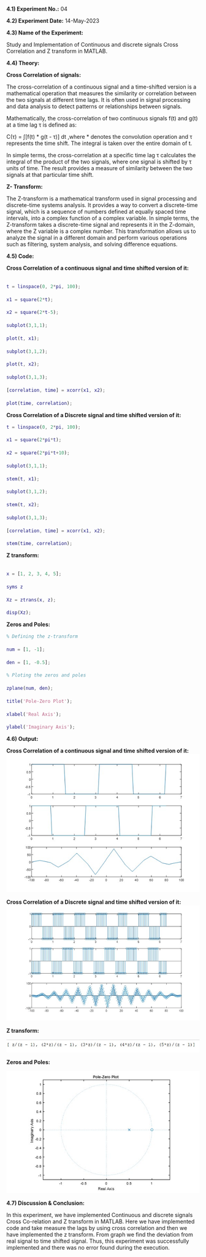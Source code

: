 **4.1) Experiment No.:** 04

**4.2) Experiment Date:** 14-May-2023

**4.3) Name of the Experiment:**

Study and Implementation of Continuous and discrete signals Cross Correlation and Z transform in MATLAB.

**4.4) Theory:**

**Cross Correlation of signals:**

The cross-correlation of a continuous signal and a time-shifted version is a mathematical operation that measures the similarity or correlation between the two signals at different time lags. It is often used in signal processing and data analysis to detect patterns or relationships between signals.

Mathematically, the cross-correlation of two continuous signals f(t) and g(t) at a time lag τ is defined as:

C(τ) = ∫[f(t) * g(t - τ)] dt ,where * denotes the convolution operation and τ represents the time shift. The integral is taken over the entire domain of t.

In simple terms, the cross-correlation at a specific time lag τ calculates the integral of the product of the two signals, where one signal is shifted by τ units of time. The result provides a measure of similarity between the two signals at that particular time shift.

**Z- Transform:**

The Z-transform is a mathematical transform used in signal processing and discrete-time systems analysis. It provides a way to convert a discrete-time signal, which is a sequence of numbers defined at equally spaced time intervals, into a complex function of a complex variable. In simple terms, the Z-transform takes a discrete-time signal and represents it in the Z-domain, where the Z variable is a complex number. This transformation allows us to analyze the signal in a different domain and perform various operations such as filtering, system analysis, and solving difference equations.

**4.5) Code:**

**Cross Correlation of a continuous signal and time shifted version of it:**

```matlab

t = linspace(0, 2*pi, 100);

x1 = square(2*t);

x2 = square(2*t-5);

subplot(3,1,1);

plot(t, x1);

subplot(3,1,2);

plot(t, x2);

subplot(3,1,3);

[correlation, time] = xcorr(x1, x2);

plot(time, correlation);
```

**Cross Correlation of a Discrete signal and time shifted version of it:**
```matlab
t = linspace(0, 2*pi, 100);

x1 = square(2*pi*t);

x2 = square(2*pi*t+10);

subplot(3,1,1);

stem(t, x1);

subplot(3,1,2);

stem(t, x2);

subplot(3,1,3);

[correlation, time] = xcorr(x1, x2);

stem(time, correlation);
```

**Z transform:**
```matlab

x = [1, 2, 3, 4, 5];

syms z

Xz = ztrans(x, z);

disp(Xz);
```

**Zeros and Poles:**
```matlab
% Defining the z-transform

num = [1, -1];

den = [1, -0.5];

% Ploting the zeros and poles

zplane(num, den);

title('Pole-Zero Plot');

xlabel('Real Axis');

ylabel('Imaginary Axis');
```

**4.6) Output:**

  
**Cross Correlation of a continuous signal and time shifted version of it:**
<img src="CrossContinuous.jpg">

**Cross Correlation of a Discrete signal and time shifted version of it:**
<img src="CrossDiscrete.jpg">

**Z transform:**

<img src="Ztransform.jpg">
  
**Zeros and Poles:**

<img src="ZerosandPoles.jpg">

**4.7) Discussion & Conclusion:**

In this experiment, we have implemented Continuous and discrete signals Cross Co-relation and Z transform in MATLAB. Here we have implemented code and take measure the lags by using cross correlation and then we have implemented the z transform. From graph we find the deviation from real signal to time shifted signal. Thus, this experiment was successfully implemented and there was no error found during the execution.
